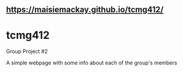 ## https://maisiemackay.github.io/tcmg412/
# tcmg412
Group Project #2

A simple webpage with some info about each of the group's members

